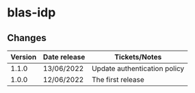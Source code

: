 # blas-idp

## Changes

| Version | Date release | Tickets/Notes                |
|---------|--------------|------------------------------|
| 1.1.0   | 13/06/2022   | Update authentication policy |
| 1.0.0   | 12/06/2022   | The first release            |